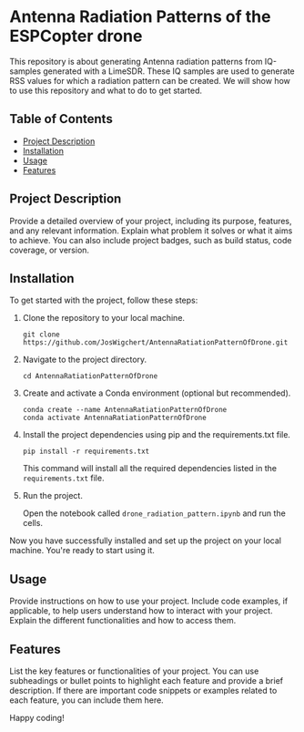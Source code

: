 # Antenna Radiation Patterns of the ESPCopter drone

This repository is about generating Antenna radiation patterns from IQ-samples generated with a LimeSDR. These IQ samples are used to generate RSS values for which a radiation pattern can be created. We will show how to use this repository and what to do to get started.

## Table of Contents

- [Project Description](#project-description)
- [Installation](#installation)
- [Usage](#usage)
- [Features](#features)

## Project Description

Provide a detailed overview of your project, including its purpose, features, and any relevant information. Explain what problem it solves or what it aims to achieve. You can also include project badges, such as build status, code coverage, or version.

## Installation

To get started with the project, follow these steps:

1. Clone the repository to your local machine.
   ```
   git clone https://github.com/JosWigchert/AntennaRatiationPatternOfDrone.git
   ```

2. Navigate to the project directory.
   ```
   cd AntennaRatiationPatternOfDrone
   ```

3. Create and activate a Conda environment (optional but recommended).
   ```
   conda create --name AntennaRatiationPatternOfDrone
   conda activate AntennaRatiationPatternOfDrone
   ```

4. Install the project dependencies using pip and the requirements.txt file.
   ```
   pip install -r requirements.txt
   ```

   This command will install all the required dependencies listed in the `requirements.txt` file.

5. Run the project.
   
   Open the notebook called `drone_radiation_pattern.ipynb` and run the cells.


Now you have successfully installed and set up the project on your local machine. You're ready to start using it.

## Usage

Provide instructions on how to use your project. Include code examples, if applicable, to help users understand how to interact with your project. Explain the different functionalities and how to access them.

## Features

List the key features or functionalities of your project. You can use subheadings or bullet points to highlight each feature and provide a brief description. If there are important code snippets or examples related to each feature, you can include them here.



Happy coding!
